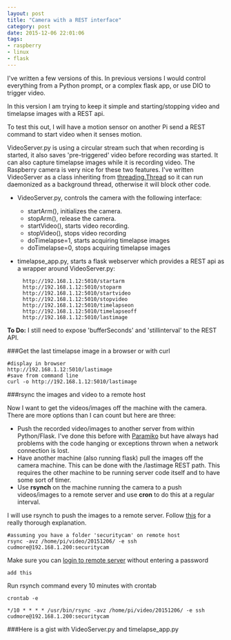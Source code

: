 ```yaml
---
layout: post
title: "Camera with a REST interface"
category: post
date: 2015-12-06 22:01:06
tags:
- raspberry
- linux
- flask
---
```


I've written a few versions of this. In previous versions I would control everything from a Python prompt, or a complex flask app, or use DIO to trigger video.

In this version I am trying to keep it simple and starting/stopping video and timelapse images with a REST api.

To test this out, I will have a motion sensor on another Pi send a REST command to start video when it senses motion.

VideoServer.py is using a circular stream such that when recording is started, it also saves 'pre-triggered' video before recording was started. It can also capture timelapse images while it is recording video. The Raspberry camera is very nice for these two features. I've written VideoServer as a class inheriting from [threading.Thread](https://docs.python.org/2/library/threading.html) so it can run daemonized as a background thread, otherwise it will block other code.

 - VideoServer.py, controls the camera with the following interface:
   - startArm(), initializes the camera.
   - stopArm(), release the camera.
   - startVideo(), starts video recording.
   - stopVideo(), stops video recording
   - doTimelapse=1, starts acquiring timelapse images
   - doTimelapse=0, stops acquiring timelapse images
   
 - timelapse_app.py, starts a flask webserver which provides a REST api as a wrapper around VideoServer.py:
 
```
     http://192.168.1.12:5010/startarm
     http://192.168.1.12:5010/stoparm
     http://192.168.1.12:5010/startvideo
     http://192.168.1.12:5010/stopvideo
     http://192.168.1.12:5010/timelapseon
     http://192.168.1.12:5010/timelapseoff
     http://192.168.1.12:5010/lastimage
```

**To Do:** I still need to expose 'bufferSeconds' and 'stillinterval' to the REST API.

###Get the last timelapse image in a browser or with curl

```
#display in browser
http://192.168.1.12:5010/lastimage
#save from command line
curl -o http://192.168.1.12:5010/lastimage
```

###rsync the images and video to a remote host

Now I want to get the videos/images off the machine with the camera. There are more options than I can count but here are three:

 - Push the recorded video/images to another server from within Python/Flask. I've done this before with [Paramiko](http://www.paramiko.org) but have always had problems with the code hanging or exceptions thrown when a network connection is lost. 
 - Have another machine (also running flask) pull the images off the camera machine. This can be done with the /lastimage REST path. This requires the other machine to be running server code itself and to have some sort of timer.
 - Use **rsynch** on the machine running the camera to a push videos/images to a remote server and use **cron** to do this at a regular interval.

I will use rsynch to push the images to a remote server. Follow [this](http://troy.jdmz.net/rsync/index.html) for a really thorough explanation.

```
#assuming you have a folder 'securitycam' on remote host
rsync -avz /home/pi/video/20151206/ -e ssh cudmore@192.168.1.200:securitycam
```

Make sure you can [login to remote server](http://127.0.0.1:4000/post/2015/05/04/Auto-login-to-ssh-server/) without entering a password

```
add this
```

Run rsynch command every 10 minutes with crontab

```
crontab -e
```

```
*/10 * * * * /usr/bin/rsync -avz /home/pi/video/20151206/ -e ssh cudmore@192.168.1.200:securitycam
```

###Here is a gist with VideoServer.py and timelapse_app.py

<script src="https://gist.github.com/cudmore/c4ab92d288cfd1778be5.js"></script>
